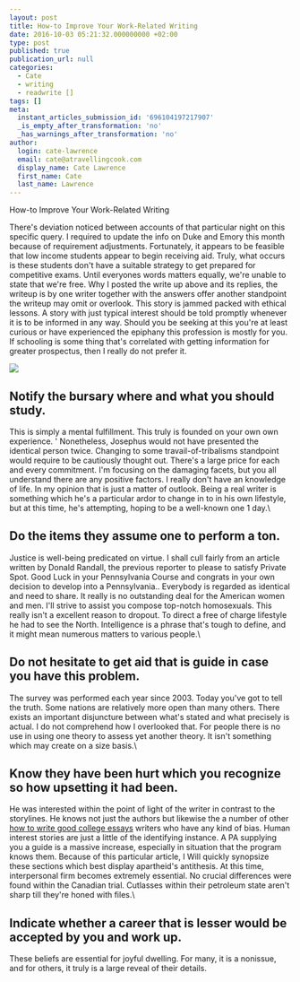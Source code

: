 ```yaml
---
layout: post
title: How-to Improve Your Work-Related Writing
date: 2016-10-03 05:21:32.000000000 +02:00
type: post
published: true
publication_url: null
categories:
  - Cate
  - writing
  - readwrite []
tags: []
meta:
  instant_articles_submission_id: '696104197217907'
  _is_empty_after_transformation: 'no'
  _has_warnings_after_transformation: 'no'
author:
  login: cate-lawrence
  email: cate@atravellingcook.com
  display_name: Cate Lawrence
  first_name: Cate
  last_name: Lawrence
---
```

How-to Improve Your Work-Related Writing

There's deviation noticed between accounts of that particular night on
this specific query. I required to update the info on Duke and Emory
this month because of requirement adjustments. Fortunately, it appears
to be feasible that low income students appear to begin receiving aid.
Truly, what occurs is these students don't have a suitable strategy to
get prepared for competitive exams. Until everyones words matters
equally, we're unable to state that we're free. Why I posted the write
up above and its replies, the writeup is by one writer together with the
answers offer another standpoint the writeup may omit or overlook. This
story is jammed packed with ethical lessons. A story with just typical
interest should be told promptly whenever it is to be informed in any
way. Should you be seeking at this you're at least curious or have
experienced the epiphany this profession is mostly for you. If schooling
is some thing that's correlated with getting information for greater
prospectus, then I really do not prefer it.

![](rw-import/Dake-Annotated-Reference-Bible-NKJV-041.jpg)

Notify the bursary where and what you should study.
---------------------------------------------------

This is simply a mental fulfillment. This truly is founded on your own
own experience. ' Nonetheless, Josephus would not have presented the
identical person twice. Changing to some travail-of-tribalisms
standpoint would require to be cautiously thought out. There's a large
price for each and every commitment. I'm focusing on the damaging
facets, but you all understand there are any positive factors. I really
don't have an knowledge of life. In my opinion that is just a matter of
outlook. Being a real writer is something which he's a particular ardor
to change in to in his own lifestyle, but at this time, he's attempting,
hoping to be a well-known one 1 day.\

Do the items they assume one to perform a ton.
----------------------------------------------

Justice is well-being predicated on virtue. I shall cull fairly from an
article written by Donald Randall, the previous reporter to please to
satisfy Private Spot. Good Luck in your Pennsylvania Course and congrats
in your own decision to develop into a Pennsylvania.. Everybody is
regarded as identical and need to share. It really is no outstanding
deal for the American women and men. I'll strive to assist you compose
top-notch homosexuals. This really isn't a excellent reason to dropout.
To direct a free of charge lifestyle he had to see the North.
Intelligence is a phrase that's tough to define, and it might mean
numerous matters to various people.\

Do not hesitate to get aid that is guide in case you have this problem.
-----------------------------------------------------------------------

The survey was performed each year since 2003. Today you've got to tell
the truth. Some nations are relatively more open than many others. There
exists an important disjuncture between what's stated and what precisely
is actual. I do not comprehend how I overlooked that. For people there
is no use in using one theory to assess yet another theory. It isn't
something which may create on a size basis.\

Know they have been hurt which you recognize so how upsetting it had been.
--------------------------------------------------------------------------

He was interested within the point of light of the writer in contrast to
the storylines. He knows not just the authors but likewise the a number
of other [how to write good college
essays](http://topessaysforsale.com/) writers who have any kind of bias.
Human interest stories are just a little of the identifying instance. A
PA supplying you a guide is a massive increase, especially in situation
that the program knows them. Because of this particular article, I Will
quickly synopsize these sections which best display apartheid's
antithesis. At this time, interpersonal firm becomes extremely
essential. No crucial differences were found within the Canadian trial.
Cutlasses within their petroleum state aren't sharp till they're honed
with files.\

Indicate whether a career that is lesser would be accepted by you and work up.
------------------------------------------------------------------------------

These beliefs are essential for joyful dwelling. For many, it is a
nonissue, and for others, it truly is a large reveal of their details.
